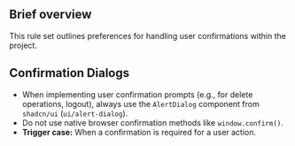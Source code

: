 ## Brief overview
This rule set outlines preferences for handling user confirmations within the project.

## Confirmation Dialogs
- When implementing user confirmation prompts (e.g., for delete operations, logout), always use the `AlertDialog` component from `shadcn/ui` (`ui/alert-dialog`).
- Do not use native browser confirmation methods like `window.confirm()`.
- **Trigger case:** When a confirmation is required for a user action.
